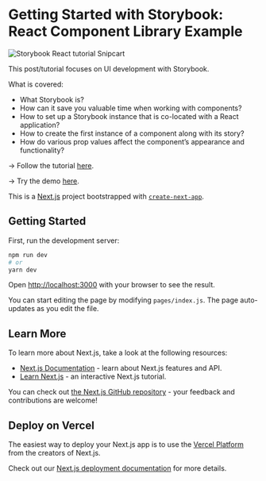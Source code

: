 # Getting Started with Storybook: React Component Library Example

![Storybook React tutorial Snipcart](https://www.datocms-assets.com/48401/1645800013-storybook-og.png)

This post/tutorial focuses on UI development with Storybook.

What is covered:

- What Storybook is?
- How can it save you valuable time when working with components?
- How to set up a Storybook instance that is co-located with a React application?
- How to create the first instance of a component along with its story?
- How do various prop values affect the component’s appearance and functionality?



-> Follow the tutorial [here](https://snipcart.com/blog/storybook-react-tutorial-example).

-> Try the demo [here](https://nextjs-storybook-example-4nh7fvdd0-m0nica.vercel.app/).

This is a [Next.js](https://nextjs.org/) project bootstrapped with [`create-next-app`](https://github.com/vercel/next.js/tree/canary/packages/create-next-app).

## Getting Started

First, run the development server:

```bash
npm run dev
# or
yarn dev
```

Open [http://localhost:3000](http://localhost:3000) with your browser to see the result.

You can start editing the page by modifying `pages/index.js`. The page auto-updates as you edit the file.

## Learn More

To learn more about Next.js, take a look at the following resources:

- [Next.js Documentation](https://nextjs.org/docs) - learn about Next.js features and API.
- [Learn Next.js](https://nextjs.org/learn) - an interactive Next.js tutorial.

You can check out [the Next.js GitHub repository](https://github.com/vercel/next.js/) - your feedback and contributions are welcome!

## Deploy on Vercel

The easiest way to deploy your Next.js app is to use the [Vercel Platform](https://vercel.com/import?utm_medium=default-template&filter=next.js&utm_source=create-next-app&utm_campaign=create-next-app-readme) from the creators of Next.js.

Check out our [Next.js deployment documentation](https://nextjs.org/docs/deployment) for more details.
